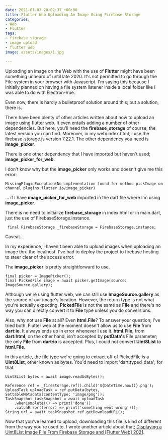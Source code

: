 ```yaml
---
date: 2021-01-03 20:02:37 +00:00
title: Flutter Web Uploading An Image Using Firebase Storage
categories:
- Web
- Flutter
tags:
- firebase storage
- image upload
- flutter web
image: assets/images/1.jpg

---
```

Uploading an image on the Web with the use of **Flutter** might have been something unheard of until late 2020. It's not permitted to go through the File system in your browser with Javascript. I'm saying this because I initially planned on having a file system listener inside a local folder like I was able to do with Electron-Vue.

Even now, there is hardly a bulletproof solution around this; but a solution, there is.

There have been plenty of other articles written about how to upload an image using flutter web. It even entails adding a number of other dependencies. But here, you'll need the **firebase_storage** of course; the latest version you can find. Moreover, in my web/index.html, I use the firebase-storage.js version 7.22.1. The other dependency you need is **image_picker**.

There is one other dependency that I have imported but haven't used; **image_picker_for_web**.

I don't know why but the **image_picker** only works and doesn't give me this error:

    MissingPluginException(No implementation found for method pickImage on channel plugins.flutter.io/image_picker)

... if I have **image_picker_for_web** imported in the dart file where I'm using **image_picker**.

There is no need to initialize **firebase_storage** in index.html or in main.dart, just the use of FirebaseStorage.instance.

     final FirebaseStorage _firebaseStorage = FirebaseStorage.instance;

Caveat...

In my experience, I haven't been able to upload images when uploading an image thru the localhost. I've had to deploy the project to firebase hosting to steer clear of the access error.

The **image_picker** is pretty straightforward to use.

    final picker = ImagePicker();
    final PickedFile image = await picker.getImage(source: ImageSource.gallery);

Although we're using flutter web, we can still use **ImageSource.gallery** as the source of our image's location. However, the return type is not what you're actually expecting. **PickedFile** is not the same as **File** and there's no way you can directly convert it to **File** type unless you do conversions.

Also, why not use **File** at all? Even **html.File**? To answer your question; I've tried both. Flutter web at the moment doesn't allow us to use **File** from **dart:io**. It always ends up in error whenever I use it. **html.File**, from **dart:html**, on the other hand, isn't accepted by **putData's** File parameter; the only **File** from **dart:io** is accepted. Plus, I could not convert **Uint8List** to **html.File**.

In this article, the file type we're going to extract off of PickedFile is a **Uint8List**, other known as bytes. You'd need to import 'dart:typed_data'; for that.

    Uint8List bytes = await image.readAsBytes();
    
    Reference ref = _firestorage.ref().child('${DateTime.now()}.png');
    UploadTask uploadTask = ref.putData(bytes, SettableMetadata(contentType: 'image/png'));
    TaskSnapshot taskSnapshot = await uploadTask
    	.whenComplete(() => print('done'))
        .catchError((error) => print('something went wrong')));
    String url = await taskSnapshot.ref.getDownloadURL();

Now that you've learned to upload, downloading this file is kind of different from the way you're used to. I wrote another article about that; [Displaying a Uint8List Image File From Firebase Storage and \[Flutter Web\] 2021](/blog/displaying-a-uint8list-image-file-from-firebase-storage-and-flutter-web-2021/).